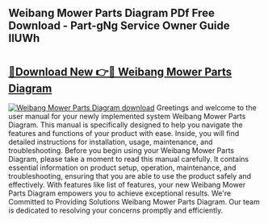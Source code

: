 ## Weibang Mower Parts Diagram PDf Free Download - Part-gNg Service Owner Guide IlUWh

# <h2><a href="http://dfnx98.blite.top/?on=Weibang+Mower+Parts+Diagram">🔗Download New 👉🔴 Weibang Mower Parts Diagram</a></h2>

[![Weibang Mower Parts Diagram download](https://i.imgur.com/lujVjoI.png)](http://dfnx98.blite.top/?on=Weibang+Mower+Parts+Diagram)
Greetings and welcome to the user manual for your newly implemented system Weibang Mower Parts Diagram. This manual is specifically designed to help you navigate the features and functions of your product with ease. Inside, you will find detailed instructions for installation, usage, maintenance, and troubleshooting. Before you begin using your Weibang Mower Parts Diagram, please take a moment to read this manual carefully. It contains essential information on product setup, operation, maintenance, and troubleshooting, ensuring that you are able to use the product safely and effectively. With features like list of features, your new Weibang Mower Parts Diagram empowers you to achieve exceptional results. We're Committed to Providing Solutions Weibang Mower Parts Diagram. Our team is dedicated to resolving your concerns promptly and efficiently.
